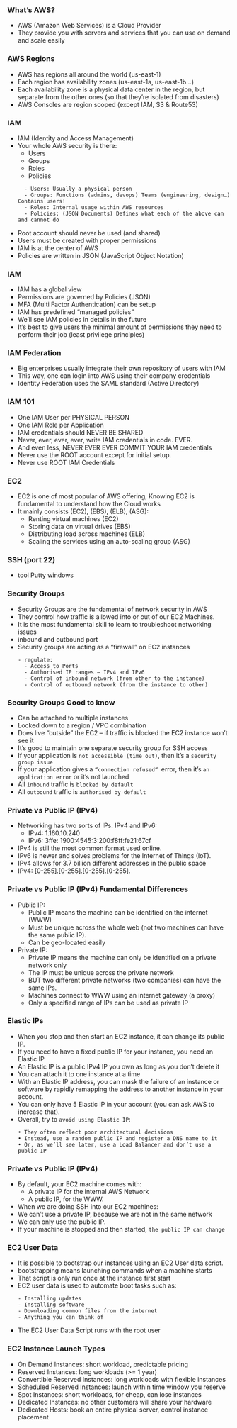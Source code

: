 ### What’s AWS?
- AWS (Amazon Web Services) is a Cloud Provider
- They provide you with servers and services that you can use on demand and scale easily

### AWS Regions
- AWS has regions all around the world
(us-east-1)
- Each region has availability zones (us-east-1a, us-east-1b…)
- Each availability zone is a physical data center in the region, 
but separate from the other ones (so that they’re isolated
from disasters)
- AWS Consoles are region scoped
(except IAM, S3 & Route53)

### IAM
- IAM (Identity and Access Management)
- Your whole AWS security is there: 
  - Users
  - Groups
  - Roles
  - Policies
  ```
    - Users: Usually a physical person
    - Groups: Functions (admins, devops) Teams (engineering, design…) Contains users!
    - Roles: Internal usage within AWS resources
    - Policies: (JSON Documents) Defines what each of the above can and cannot do
  ```
- Root account should never be used (and shared)
- Users must be created with proper permissions
- IAM is at the center of AWS
- Policies are written in JSON (JavaScript Object Notation)

### IAM
- IAM has a global view
- Permissions are governed by Policies (JSON)
- MFA (Multi Factor Authentication) can be setup
- IAM has predefined “managed policies”
- We’ll see IAM policies in details in the future
- It’s best to give users the minimal amount of permissions they need to perform their job (least privilege principles)

### IAM Federation
- Big enterprises usually integrate their own repository of users with IAM
- This way, one can login into AWS using their company credentials
- Identity Federation uses the SAML standard (Active Directory)

### IAM 101
- One IAM User per PHYSICAL PERSON
- One IAM Role per Application
- IAM credentials should NEVER BE SHARED
- Never, ever, ever, ever, write IAM credentials in code. EVER.
- And even less, NEVER EVER EVER COMMIT YOUR IAM credentials
- Never use the ROOT account except for initial setup.
- Never use ROOT IAM Credentials

### EC2
- EC2 is one of most popular of AWS offering, Knowing EC2 is fundamental to understand how the Cloud works
- It mainly consists (EC2), (EBS), (ELB), (ASG):
  - Renting virtual machines (EC2)
  - Storing data on virtual drives (EBS)
  - Distributing load across machines (ELB)
  - Scaling the services using an auto-scaling group (ASG)
  
### SSH (port 22)
- tool Putty windows

### Security Groups
- Security Groups are the fundamental of network security in AWS
- They control how traffic is allowed into or out of our EC2 Machines.
- It is the most fundamental skill to learn to troubleshoot networking issues
- inbound and outbound port
- Security groups are acting as a “firewall” on EC2 instances
  ```
  - regulate: 
    - Access to Ports
    - Authorised IP ranges – IPv4 and IPv6
    - Control of inbound network (from other to the instance)
    - Control of outbound network (from the instance to other)
  ```


### Security Groups Good to know
- Can be attached to multiple instances
- Locked down to a region / VPC combination
- Does live “outside” the EC2 – if traffic is blocked the EC2 instance won’t see it
- It’s good to maintain one separate security group for SSH access
- If your application is ```not accessible (time out)```, then it’s a ```security group issue```
- If your application gives a ```“connection refused“ ```error, then it’s ```an application error``` or it’s not launched
- All ```inbound``` traffic is ```blocked by default```
- All ```outbound``` traffic is ```authorised by default```

### Private vs Public IP (IPv4)
- Networking has two sorts of IPs. IPv4 and IPv6:
  - IPv4: 1.160.10.240
  - IPv6: 3ffe: 1900:4545:3:200:f8ff:fe21:67cf
- IPv4 is still the most common format used online.
- IPv6 is newer and solves problems for the Internet of Things (IoT).
- IPv4 allows for 3.7 billion different addresses in the public space
- IPv4: [0-255].[0-255].[0-255].[0-255].

### Private vs Public IP (IPv4) Fundamental Differences
- Public IP:
  - Public IP means the machine can be identified on the internet (WWW)
  - Must be unique across the whole web (not two machines can have the same public IP).
  - Can be geo-located easily
- Private IP:
  - Private IP means the machine can only be identified on a private network only
  - The IP must be unique across the private network
  - BUT two different private networks (two companies) can have the same IPs.
  - Machines connect to WWW using an internet gateway (a proxy)
  - Only a specified range of IPs can be used as private IP

### Elastic IPs
- When you stop and then start an EC2 instance, it can change its public IP.
- If you need to have a fixed public IP for your instance, you need an Elastic IP
- An Elastic IP is a public IPv4 IP you own as long as you don’t delete it
- You can attach it to one instance at a time 
- With an Elastic IP address, you can mask the failure of an instance or software by rapidly remapping the address to another instance in your account.
- You can only have 5 Elastic IP in your account (you can ask AWS to increase that).
- Overall, try to ```avoid using Elastic IP```:
  ```
  • They often reflect poor architectural decisions
  • Instead, use a random public IP and register a DNS name to it
  • Or, as we’ll see later, use a Load Balancer and don’t use a public IP
  ```
### Private vs Public IP (IPv4)
- By default, your EC2 machine comes with:
  - A private IP for the internal AWS Network
  - A public IP, for the WWW.
- When we are doing SSH into our EC2 machines:
- We can’t use a private IP, because we are not in the same network
- We can only use the public IP.
- If your machine is stopped and then started, ```the public IP can change```

### EC2 User Data
- It is possible to bootstrap our instances using an EC2 User data script.
- bootstrapping means launching commands when a machine starts
- That script is only run once at the instance first start
- EC2 user data is used to automate boot tasks such as:
  ```
  - Installing updates
  - Installing software
  - Downloading common files from the internet
  - Anything you can think of
  ```
- The EC2 User Data Script runs with the root user

### EC2 Instance Launch Types
- On Demand Instances: short workload, predictable pricing
- Reserved Instances: long workloads (>= 1 year)
- Convertible Reserved Instances: long workloads with flexible instances
- Scheduled Reserved Instances: launch within time window you reserve
- Spot Instances: short workloads, for cheap, can lose instances
- Dedicated Instances: no other customers will share your hardware
- Dedicated Hosts: book an entire physical server, control instance placement















